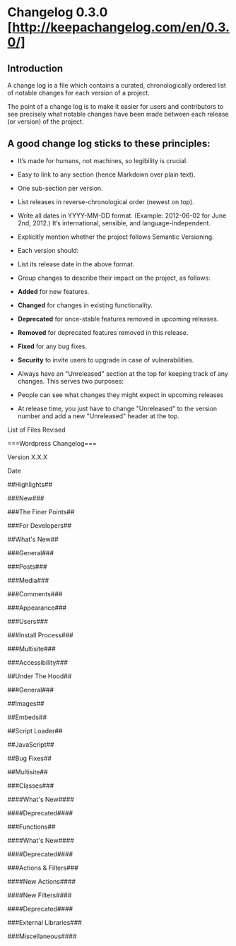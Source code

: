 Changelog 0.3.0 [http://keepachangelog.com/en/0.3.0/]
==============================

Introduction
-------


A change log is a file which contains a curated, chronologically ordered list of notable changes for each version of a project.

The point of a change log is to make it easier for users and contributors to see precisely what notable changes have been made between each release (or version) of the project.

A good change log sticks to these principles:
-------

 * It’s made for humans, not machines, so legibility is crucial.
 * Easy to link to any section (hence Markdown over plain text).
 * One sub-section per version.
 * List releases in reverse-chronological order (newest on top).
 * Write all dates in YYYY-MM-DD format. (Example: 2012-06-02 for June 2nd, 2012.) It’s international, sensible, and language-independent.
 * Explicitly mention whether the project follows Semantic Versioning.
 * Each version should:
  * List its release date in the above format.
  * Group changes to describe their impact on the project, as follows:
  * **Added** for new features.
  * **Changed** for changes in existing functionality.
  * **Deprecated** for once-stable features removed in upcoming releases.
  * **Removed** for deprecated features removed in this release.
  * **Fixed** for any bug fixes.
  * **Security** to invite users to upgrade in case of vulnerabilities.

 * Always have an "Unreleased" section at the top for keeping track of any changes. This serves two purposes:
  *  People can see what changes they might expect in upcoming releases
  *  At release time, you just have to change "Unreleased" to the version number and add a new "Unreleased" header at the top.

List of Files Revised





===Wordpress Changelog===

Version X.X.X

Date

##Highlights##

###New###

###The Finer Points##

###For Developers##

##What's New##

###General###

###Posts###

###Media###

###Comments###

###Appearance###

###Users###

###Install Process###

###Multisite###

###Accessibility###

##Under The Hood##

###General###

##Images##

##Embeds##

##Script Loader##

##JavaScript##

##Bug Fixes##

##Multisite##

###Classes###

####What's New####

####Deprecated####

###Functions##

####What's New####

####Deprecated####

###Actions & Filters###

####New Actions####

####New Filters####

####Deprecated####

###External Libraries###

###Miscellaneous####


